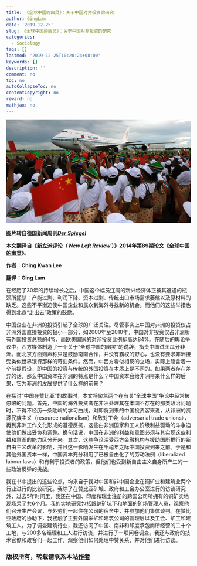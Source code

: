```yaml
---
title: 《全球中国的幽灵》：关于中国对非投资的研究
author: GingLam
date: '2019-12-25'
slug: 《全球中国的幽灵》：关于中国对非投资的研究
categories:
  - Sociology
tags: []
lastmod: '2019-12-25T10:20:24+08:00'
keywords: []
description: ''
comment: no
toc: no
autoCollapseToc: no
contentCopyright: no
reward: no
mathjax: no
---
```

<div align=center><img src="https://raw.githubusercontent.com/GingLam/Storage/master/image-570782-860_poster_16x9-dqlj-570782.jpg"></div>
<div align=center>
</div>

**图片转自德国新闻周刊[*Der Spiegel*](https://www.spiegel.de/international/world/chinese-investment-in-africa-boosts-economies-but-worries-many-a-934826.html)**

**本文翻译自《新左派评论（ *New Left Review* ）》2014年第89期论文《[全球中国的幽灵](https://newleftreview.org/issues/II89/articles/ching-kwan-lee-the-spectre-of-global-china)》。**

**作者：Ching Kwan Lee**

**翻译：Ging Lam**

在经历了30年的持续增长之后，中国这个幅员辽阔的新兴经济体正被其遭遇的瓶颈所扼杀：产能过剩、利润下降、资本过剩、传统出口市场需求萎缩以及原材料的缺乏。这些不平衡迫使中国企业和民众到海外寻找新的机会。而他们的这些举措也得到北京“走出去”政策的鼓励。

中国企业在非洲的投资引起了全球的广泛关注。尽管事实上中国对非洲的投资仅占非洲外国直接投资的极小一部分，如2000年至2010年，中国对非投资仅占非洲所有外国投资总额的4%，而欧美国家的对非投资比例却高达84%。在随后的舆论争议中，西方媒体制造了一个关于“全球中国的幽灵”的说辞，指责中国试图瓜分非洲。而北京方面则声称只是鼓励南南合作，并没有霸权的野心，也没有要求非洲接受类似世界银行那样的苛刻条件。然而，中西方看似相反的立场，实际上隐含着一个前提假设，即中国的投资与传统的外国投资在本质上是不同的。如果两者存在差异的话，那么中国资本在非洲的特点是什么？中国资本会给非洲带来什么样的后果，它为非洲的发展提供了什么样的前景？

在探讨“中国在赞比亚”的故事时，本文将聚焦两个在有关“全球中国”争论中经常被忽略的问题。首先，中国的海外投资者在非洲处理其在本国不存在的那类政治问题时，不得不经历一条陡峭的学习曲线。对即将到来的中国投资客来说，从非洲的资源民族主义（resource nationalism）和敌对工会（adversarial trade unions），再到非洲工作文化形成的道德反抗，这些由非洲国家和工人阶级利益驱动的斗争迫使他们做出妥协和调整。换句话说，中国在非洲的利益和意图必须与其实现这些利益和意图的能力区分开来。其次，这些争论深受西方金融机构与援助国所推行的新自由主义改革的影响，并且这一影响发生在千禧年之际中国投资到来之前。于是和其他外国资本一样，中国资本充分利用了已被自由化了的劳动法例（liberalized labour laws）和有利于投资者的政策，但他们也受到新自由主义自身所产生的一些政治反弹的挑战。

我在书中提出的这些论点，均来自于我对中国和非中国企业在铜矿业和建筑业两个行业进行的比较研究。我除了在赞比亚矿城、政府和工会办公室进行的访谈研究外，过去5年时间里，我还在中国、印度和瑞士注册的跨国公司所拥有的铜矿实地现场呆了共6个月。我的实地研究包括跟踪矿坑下和地面的矿场管理人员，观察他们召开生产会议，与外劳们一起住在公司的宿舍中，并参加他们集体谈判。在赞比亚政府的协助下，我接触了主要外国采矿和建筑公司的管理层以及工会、矿工和建筑工人。为了调查建筑行业，我还访问了中国、南非和印度承包商所经营的二十个工地，与200多名经理和工人进行访谈，并进行了一项问卷调查。我还与政府的技术官僚和政客们一起工作，观察他们如何处理中赞关系，并对他们进行访谈。


<!--more-->



### 版权所有，转载请联系本站[作者](mailto:linj83@mail2.sysu.edu.cn)
